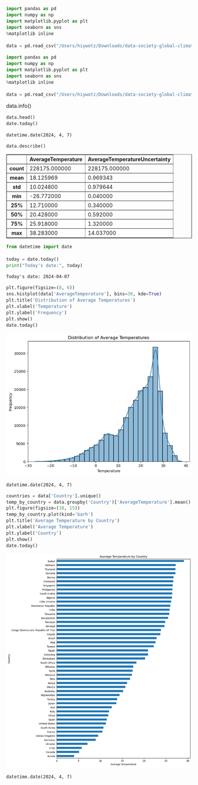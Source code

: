 ```python
import pandas as pd
import numpy as np
import matplotlib.pyplot as plt
import seaborn as sns
%matplotlib inline

data = pd.read_csv("/Users/hiywotz/Downloads/data-society-global-climate-change-data/GlobalLandTemperatures/GlobalLandTemperaturesByMajorCity.csv")
```


```python
import pandas as pd
import numpy as np
import matplotlib.pyplot as plt
import seaborn as sns
%matplotlib inline

data = pd.read_csv("/Users/hiywotz/Downloads/data-society-global-climate-change-data/GlobalLandTemperatures/GlobalLandTemperaturesByMajorCity.csv")
```
data.info()

```python
data.head()
date.today()
```




    datetime.date(2024, 4, 7)




```python
data.describe()
```




<div>
<style scoped>
    .dataframe tbody tr th:only-of-type {
        vertical-align: middle;
    }

    .dataframe tbody tr th {
        vertical-align: top;
    }

    .dataframe thead th {
        text-align: right;
    }
</style>
<table border="1" class="dataframe">
  <thead>
    <tr style="text-align: right;">
      <th></th>
      <th>AverageTemperature</th>
      <th>AverageTemperatureUncertainty</th>
    </tr>
  </thead>
  <tbody>
    <tr>
      <th>count</th>
      <td>228175.000000</td>
      <td>228175.000000</td>
    </tr>
    <tr>
      <th>mean</th>
      <td>18.125969</td>
      <td>0.969343</td>
    </tr>
    <tr>
      <th>std</th>
      <td>10.024800</td>
      <td>0.979644</td>
    </tr>
    <tr>
      <th>min</th>
      <td>-26.772000</td>
      <td>0.040000</td>
    </tr>
    <tr>
      <th>25%</th>
      <td>12.710000</td>
      <td>0.340000</td>
    </tr>
    <tr>
      <th>50%</th>
      <td>20.428000</td>
      <td>0.592000</td>
    </tr>
    <tr>
      <th>75%</th>
      <td>25.918000</td>
      <td>1.320000</td>
    </tr>
    <tr>
      <th>max</th>
      <td>38.283000</td>
      <td>14.037000</td>
    </tr>
  </tbody>
</table>
</div>




```python
from datetime import date

today = date.today()
print("Today's date:", today)
```

    Today's date: 2024-04-07



```python
plt.figure(figsize=(8, 6))
sns.histplot(data['AverageTemperature'], bins=30, kde=True)
plt.title('Distribution of Average Temperatures')
plt.xlabel('Temperature')
plt.ylabel('Frequency')
plt.show()
date.today()
```


    
![png](output_6_0.png)
    





    datetime.date(2024, 4, 7)




```python
countries = data['Country'].unique()
temp_by_country = data.groupby('Country')['AverageTemperature'].mean().sort_values()
plt.figure(figsize=(10, 15))
temp_by_country.plot(kind='barh')
plt.title('Average Temperature by Country')
plt.xlabel('Average Temperature')
plt.ylabel('Country')
plt.show()
date.today()
```


    
![png](output_7_0.png)
    





    datetime.date(2024, 4, 7)




```python

```
